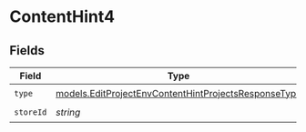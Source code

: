 # ContentHint4


## Fields

| Field                                                                                                              | Type                                                                                                               | Required                                                                                                           | Description                                                                                                        |
| ------------------------------------------------------------------------------------------------------------------ | ------------------------------------------------------------------------------------------------------------------ | ------------------------------------------------------------------------------------------------------------------ | ------------------------------------------------------------------------------------------------------------------ |
| `type`                                                                                                             | [models.EditProjectEnvContentHintProjectsResponseType](../models/editprojectenvcontenthintprojectsresponsetype.md) | :heavy_check_mark:                                                                                                 | N/A                                                                                                                |
| `storeId`                                                                                                          | *string*                                                                                                           | :heavy_check_mark:                                                                                                 | N/A                                                                                                                |